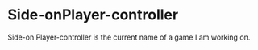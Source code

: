 # Side-onPlayer-controller
Side-on Player-controller is the current name of a game I am working on.
